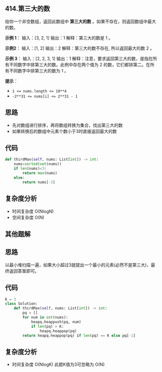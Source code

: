 ## 414.第三大的数
给你一个非空数组，返回此数组中 **第三大的数** 。如果不存在，则返回数组中最大的数。

**示例 1**：
输入：[3, 2, 1]
输出：1
解释：第三大的数是 1 。

**示例2**：
输入：[1, 2]
输出：2
解释：第三大的数不存在, 所以返回最大的数 2 。

**示例 3**：
输入：[2, 2, 3, 1]
输出：1
解释：注意，要求返回第三大的数，是指在所有不同数字中排第三大的数。此例中存在两个值为 2 的数，它们都排第二。在所有不同数字中排第三大的数为 1 。

**提示**：
-   `1 <= nums.length <= 10**4`
-   `-2**31 <= nums[i] <= 2**31 - 1`

## 思路
- 先对数组进行排序，再将数组转换为集合，找出第三大的数
- 如果转换后的数组中元素个数小于3时直接返回最大的数

## 代码
```py
def thirdMax(self, nums: List[int]) -> int:
	nums=sorted(set(nums))
	if len(nums)<3:
		return max(nums)
	else:
		return nums[-3]
```

## 复杂度分析
- 时间复杂度 O(NlogN)
- 空间复杂度 O(N)


## 其他题解
## 思路
以最小堆扫描一遍，如果大小超过3就提出一个最小的元素(必然不是第三大)，最终返回答案即可。

## 代码
```py
K = 3
class Solution:
    def thirdMax(self, nums: List[int]) -> int:
        pq = []
        for num in set(nums):
            heapq.heappush(pq, num)
            if len(pq) > K:
                heapq.heappop(pq)
        return heapq.heappop(pq) if len(pq) == K else pq[-1]
```

## 复杂度分析
- 时间复杂度 O(NlogK) 此题K值为3可忽略为 O(N)
